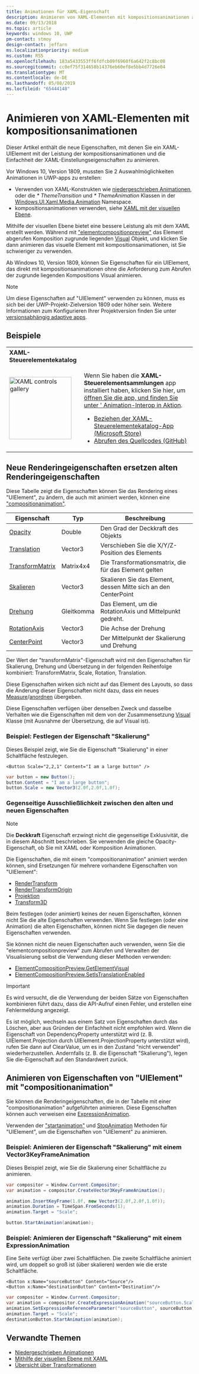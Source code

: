 ```yaml
---
title: Animationen für XAML-Eigenschaft
description: Animieren von XAML-Elementen mit kompositionsanimationen aus.
ms.date: 09/13/2018
ms.topic: article
keywords: windows 10, UWP
pm-contact: stmoy
design-contact: jeffarn
ms.localizationpriority: medium
ms.custom: RS5
ms.openlocfilehash: 183a5433553ff6fdfcb09f6960f6a642f2c8bc08
ms.sourcegitcommit: cc0ef75f314658b14376eb60ef8e5bb4d7726e04
ms.translationtype: MT
ms.contentlocale: de-DE
ms.lasthandoff: 05/08/2019
ms.locfileid: "65444148"
---
```

# <a name="animating-xaml-elements-with-composition-animations"></a>Animieren von XAML-Elementen mit kompositionsanimationen

Dieser Artikel enthält die neue Eigenschaften, mit denen Sie ein XAML-UIElement mit der Leistung der kompositionsanimationen und die Einfachheit der XAML-Einstellungseigenschaften zu animieren.

Vor Windows 10, Version 1809, mussten Sie 2 Auswahlmöglichkeiten Animationen in UWP-apps zu erstellen:

- Verwenden von XAML-Konstrukten wie [niedergeschrieben Animationen](storyboarded-animations.md), oder die _* ThemeTransition_ und _* ThemeAnimation_ Klassen in der [ Windows.UI.Xaml.Media.Animation](/uwp/api/windows.ui.xaml.media.animation) Namespace.
- kompositionsanimationen verwenden, siehe [XAML mit der visuellen Ebene](../../composition/using-the-visual-layer-with-xaml.md).

Mithilfe der visuellen Ebene bietet eine bessere Leistung als mit dem XAML erstellt werden. Während mit ["elementcompositionpreview"](/uwp/api/Windows.UI.Xaml.Hosting.ElementCompositionPreview) das Element abgerufen Komposition zugrunde liegenden [Visual](/uwp/api/windows.ui.composition.visual) Objekt, und klicken Sie dann animieren das visuelle Element mit kompositionsanimationen, ist Sie schwieriger zu verwenden.

Ab Windows 10, Version 1809, können Sie Eigenschaften für ein UIElement, das direkt mit kompositionsanimationen ohne die Anforderung zum Abrufen der zugrunde liegenden Kompositions Visual animieren.

> [!NOTE]
> Um diese Eigenschaften auf "UIElement" verwenden zu können, muss es sich bei der UWP-Projekt-Zielversion 1809 oder höher sein. Weitere Informationen zum Konfigurieren Ihrer Projektversion finden Sie unter [versionsabhängig adaptive apps](../../debug-test-perf/version-adaptive-apps.md).

## <a name="examples"></a>Beispiele

<table>
<th align="left">XAML-Steuerelementekatalog<th>
<tr>
<td><img src="images/xaml-controls-gallery-app-icon.png" alt="XAML controls gallery" width="168"></img></td>
<td>
    <p>Wenn Sie haben die <strong style="font-weight: semi-bold">XAML-Steuerelementsammlungen</strong> app installiert haben, klicken Sie hier, um <a href="xamlcontrolsgallery:/item/XamlCompInterop">öffnen Sie die app, und finden Sie unter ' Animation-Interop in Aktion</a>.</p>
    <ul>
    <li><a href="https://www.microsoft.com/store/productId/9MSVH128X2ZT">Beziehen der XAML-Steuerelementekatalog-App (Microsoft Store)</a></li>
    <li><a href="https://github.com/Microsoft/Xaml-Controls-Gallery">Abrufen des Quellcodes (GitHub)</a></li>
    </ul>
</td>
</tr>
</table>

## <a name="new-rendering-properties-replace-old-rendering-properties"></a>Neue Renderingeigenschaften ersetzen alten Renderingeigenschaften

Diese Tabelle zeigt die Eigenschaften können Sie das Rendering eines "UIElement", zu ändern, die auch mit animiert werden, können eine ["compositionanimation"](/uwp/api/windows.ui.composition.compositionanimation).

| Eigenschaft | Typ | Beschreibung |
| -- | -- | -- |
| [Opacity](/uwp/api/windows.ui.xaml.uielement.opacity) | Double | Den Grad der Deckkraft des Objekts |
| [Translation](/uwp/api/windows.ui.xaml.uielement.translation) | Vector3 | Verschieben Sie die X/Y/Z-Position des Elements |
| [TransformMatrix](/uwp/api/windows.ui.xaml.uielement.transformmatrix) | Matrix4x4 | Die Transformationsmatrix, die für das Element gelten |
| [Skalieren](/uwp/api/windows.ui.xaml.uielement.scale) | Vector3 | Skalieren Sie das Element, dessen Mitte sich an den CenterPoint |
| [Drehung](/uwp/api/windows.ui.xaml.uielement.rotation) | Gleitkomma | Das Element, um die RotationAxis und Mittelpunkt gedreht. |
| [RotationAxis](/uwp/api/windows.ui.xaml.uielement.rotationaxis) | Vector3 | Die Achse der Drehung |
| [CenterPoint](/uwp/api/windows.ui.xaml.uielement.centerpoint) | Vector3 | Der Mittelpunkt der Skalierung und Drehung |

Der Wert der "transformMatrix"-Eigenschaft wird mit den Eigenschaften für Skalierung, Drehung und Übersetzung in der folgenden Reihenfolge kombiniert:  TransformMatrix, Scale, Rotation, Translation.

Diese Eigenschaften wirken sich nicht auf das Element des Layouts, so dass die Änderung dieser Eigenschaften nicht dazu, dass ein neues [Measure](/uwp/api/windows.ui.xaml.uielement.measure)/[anordnen](/uwp/api/windows.ui.xaml.uielement.arrange) übergeben.

Diese Eigenschaften verfügen über denselben Zweck und dasselbe Verhalten wie die Eigenschaften mit dem von der Zusammensetzung [Visual](/uwp/api/windows.ui.composition.visual) Klasse (mit Ausnahme der Übersetzung, die auf Visual ist).

### <a name="example-setting-the-scale-property"></a>Beispiel: Festlegen der Eigenschaft "Skalierung"

Dieses Beispiel zeigt, wie Sie die Eigenschaft "Skalierung" in einer Schaltfläche festzulegen.

```xaml
<Button Scale="2,2,1" Content="I am a large button" />
```

```csharp
var button = new Button();
button.Content = "I am a large button";
button.Scale = new Vector3(2.0f,2.0f,1.0f);
```

### <a name="mutual-exclusivity-between-new-and-old-properties"></a>Gegenseitige Ausschließlichkeit zwischen den alten und neuen Eigenschaften

> [!NOTE]
> Die **Deckkraft** Eigenschaft erzwingt nicht die gegenseitige Exklusivität, die in diesem Abschnitt beschrieben. Sie verwenden die gleiche Opacity-Eigenschaft, ob Sie mit XAML oder Komposition Animationen.

Die Eigenschaften, die mit einem "compositionanimation" animiert werden können, sind Ersetzungen für mehrere vorhandene Eigenschaften von "UIElement":

- [RenderTransform](/uwp/api/windows.ui.xaml.uielement.rendertransform)
- [RenderTransformOrigin](/uwp/api/windows.ui.xaml.uielement.rendertransformorigin)
- [Projektion](/uwp/api/windows.ui.xaml.uielement.projection)
- [Transform3D](/uwp/api/windows.ui.xaml.uielement.transform3d)

Beim festlegen (oder animiert) keines der neuen Eigenschaften, können nicht Sie die alte Eigenschaften verwenden. Wenn Sie festlegen (oder eine Animation) die alten Eigenschaften, können nicht Sie dagegen die neuen Eigenschaften verwenden.

Sie können nicht die neuen Eigenschaften auch verwenden, wenn Sie die "elementcompositionpreview" zum Abrufen und Verwalten der Visualisierung selbst die Verwendung dieser Methoden verwenden:

- [ElementCompositionPreview.GetElementVisual](/uwp/api/windows.ui.xaml.hosting.elementcompositionpreview.getelementvisual)
- [ElementCompositionPreview.SetIsTranslationEnabled](/uwp/api/windows.ui.xaml.hosting.elementcompositionpreview.setistranslationenabled)

> [!IMPORTANT]
> Es wird versucht, die die Verwendung der beiden Sätze von Eigenschaften kombinieren führt dazu, dass die API-Aufruf einen Fehler, und erstellen eine Fehlermeldung angezeigt.

Es ist möglich, wechseln aus einem Satz von Eigenschaften durch das Löschen, aber aus Gründen der Einfachheit nicht empfohlen wird. Wenn die Eigenschaft von DependencyProperty unterstützt wird (z. B. UIElement.Projection durch UIElement.ProjectionProperty unterstützt wird), rufen Sie dann auf ClearValue, um es in den Zustand "nicht verwendet" wiederherzustellen. Andernfalls (z. B. die Eigenschaft "Skalierung"), legen Sie die-Eigenschaft auf den Standardwert zurück.

## <a name="animating-uielement-properties-with-compositionanimation"></a>Animieren von Eigenschaften von "UIElement" mit "compositionanimation"

Sie können die Renderingeigenschaften, die in der Tabelle mit einer "compositionanimation" aufgeführten animieren. Diese Eigenschaften können auch verweisen eine [ExpressionAnimation](/uwp/api/windows.ui.composition.expressionanimation).

Verwenden der ["startanimation"](/uwp/api/windows.ui.xaml.uielement.startanimation) und [StopAnimation](/uwp/api/windows.ui.xaml.uielement.stopanimation) Methoden für "UIElement", um die Eigenschaften von "UIElement" zu animieren.

### <a name="example-animating-the-scale-property-with-a-vector3keyframeanimation"></a>Beispiel: Animieren der Eigenschaft "Skalierung" mit einem Vector3KeyFrameAnimation

Dieses Beispiel zeigt, wie Sie die Skalierung einer Schaltfläche zu animieren.

```csharp
var compositor = Window.Current.Compositor;
var animation = compositor.CreateVector3KeyFrameAnimation();

animation.InsertKeyFrame(1.0f, new Vector3(2.0f,2.0f,1.0f));
animation.Duration = TimeSpan.FromSeconds(1);
animation.Target = "Scale";

button.StartAnimation(animation);
```

### <a name="example-animating-the-scale-property-with-an-expressionanimation"></a>Beispiel: Animieren der Eigenschaft "Skalierung" mit einem ExpressionAnimation

Eine Seite verfügt über zwei Schaltflächen. Die zweite Schaltfläche animiert wird, um doppelt so groß ist (über skalieren) werden wie die erste Schaltfläche.

```xaml
<Button x:Name="sourceButton" Content="Source"/>
<Button x:Name="destinationButton" Content="Destination"/>
```

```csharp
var compositor = Window.Current.Compositor;
var animation = compositor.CreateExpressionAnimation("sourceButton.Scale*2");
animation.SetExpressionReferenceParameter("sourceButton", sourceButton);
animation.Target = "Scale";
destinationButton.StartAnimation(animation);
```

## <a name="related-topics"></a>Verwandte Themen

- [Niedergeschrieben Animationen](storyboarded-animations.md)
- [Mithilfe der visuellen Ebene mit XAML](../../composition/using-the-visual-layer-with-xaml.md)
- [Übersicht über Transformationen](../layout/transforms.md)
